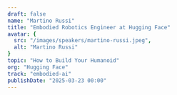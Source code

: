 ```yaml
---
draft: false
name: "Martino Russi"
title: "Embodied Robotics Engineer at Hugging Face"
avatar: {
  src: "/images/speakers/martino-russi.jpeg",
  alt: "Martino Russi"
}
topic: "How to Build Your Humanoid"
org: "Hugging Face"
track: "embodied-ai"
publishDate: "2025-03-23 00:00"
---
```

